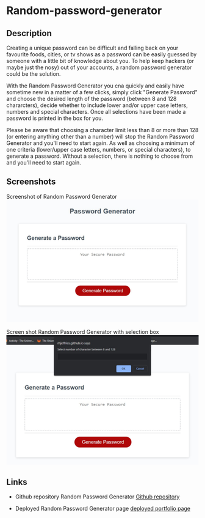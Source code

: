 # Random-password-generator

## Description

Creating a unique password can be difficult and falling back on your favourite foods, cities, 
or tv shows as a password can be easily guessed by someone with a little bit of knowledge about you. To 
help keep hackers (or maybe just the nosy) out of your accounts, a random password generator
could be the solution. 

With the Random Password Generator you cna quickly and easily have sometime new in a matter of a 
few clicks, simply click "Generate Password" and choose the desired length of the password (between 8 and 128 chararcters), decide whether 
to include lower and/or upper case letters, numbers and special characters. Once all selections have been made
a password is printed in the box for you. 

Please be aware that choosing a character limit less than 8 or more than 128 (or entering anything other than a number)
will stop the Random Password Generator and you'll need to start again. As well as choosing a minimum of one criteria 
(lower/upper case letters, numbers, or special characters), to generate a password. Without a selection, there is nothing to 
choose from and you'll need to start again.

## Screenshots

Screenshot of Random Password Generator ![Screenshot of Random Password Generator](./screenshots/password-screenshot.jpg)

Screen shot Random Password Generator with selection box ![Screenshot with selection box](./screenshots/password-with-box.jpg)

## Links

* Github repository Random Password Generator [Github repository](https://github.com/RHJeffries/Random-password-generator)

* Deployed Random Password Generator page [deployed portfolio page](https://rhjeffries.github.io/Random-password-generator/)

